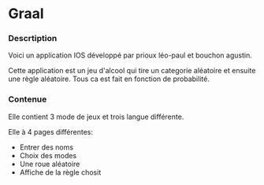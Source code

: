 # Graal

### Descrtiption

Voici un application IOS développé par prioux léo-paul et bouchon agustin. 

Cette application est un jeu d'alcool qui tire un categorie aléatoire et ensuite une règle aléatoire. Tous ca est fait en fonction de probabilité. 

### Contenue

Elle contient 3 mode de jeux et trois langue différente.

Elle à 4 pages différentes: 
- Entrer des noms
- Choix des modes
- Une roue aléatoire
- Affiche de la règle chosit
